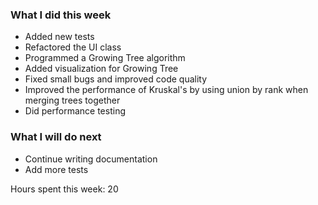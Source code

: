 ### What I did this week

- Added new tests
- Refactored the UI class
- Programmed a Growing Tree algorithm 
- Added visualization for Growing Tree
- Fixed small bugs and improved code quality
- Improved the performance of Kruskal's by using union by rank when merging trees together
- Did performance testing
  

### What I will do next

- Continue writing documentation
- Add more tests 

Hours spent this week: 20

